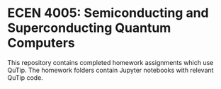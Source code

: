 # ECEN 4005: Semiconducting and Superconducting Quantum Computers

This repository contains completed homework assignments which use QuTip. The homework folders contain Jupyter notebooks with relevant QuTip code.
